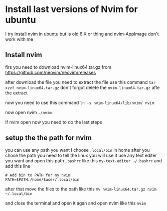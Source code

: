 # Install last versions of Nvim for ubuntu
I try install nvim in ubuntu but is old 6.X or thing and nvim-AppImage don't work with me

## Install nvim
firs you need to download nvim-linux64.tar.gz from 
https://github.com/neovim/neovim/releases

after download the file you need to extract the file
use this command `tar xzvf nvim-linux64.tar.gz`
don't forgot delete the `nvim-linux64.tar.gz` afte the extract

now you need to use this command `ln -s nvim-linux64/lib/nvim/ nvim`

now open nvim `./nvim`

If nvim open now you need to do the last steps

## setup the the path for nvim 
you can use any path you want I choose `.local/bin` in home
after you chose the path you need to tell the linux you will use it
use any text editer you want and open this path `.bashrc` like this `my-text-editer ~/.bashrc`
and add this line 
```
# Add bin to PATH for my nvim 
PATH=$PATH:/home/$user/.local/bin
```
after that move the files to the path like this `mv nvim-linux64.tar.gz nvim ~/.local/bin`

and close the terminal and open it agan and open nvim like this `nvim`
